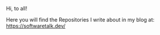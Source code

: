 Hi, to all!

Here you will find the Repositories I write about in my blog at: https://softwaretalk.dev/
